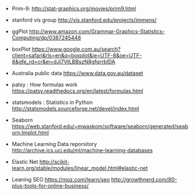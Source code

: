 * Prim-9:
http://stat-graphics.org/movies/prim9.html

* stanford vis group
http://vis.stanford.edu/projects/immens/

* ggPlot
http://www.amazon.com/Grammar-Graphics-Statistics-Computing/dp/0387245448

* boxPlot
https://www.google.com.au/search?client=safari&rls=en&q=boxplot&ie=UTF-8&oe=UTF-8&gfe_rd=cr&ei=dJj7VtLBBszN8gfqrrbIDA

* Australia public data 
https://www.data.gov.au/dataset

* patsy : How formulas work
https://patsy.readthedocs.org/en/latest/formulas.html

* statsmodels : Statistics in Python
http://statsmodels.sourceforge.net/devel/index.html

* Seaborn
https://web.stanford.edu/~mwaskom/software/seaborn/generated/seaborn.lmplot.html

* Machine Learning Data reporsitory
http://archive.ics.uci.edu/ml/machine-learning-databases

* Elastic Net
http://scikit-learn.org/stable/modules/linear_model.html#elastic-net

* Leaning SEO
https://moz.com/learn/seo
http://growthnerd.com/80-plus-tools-for-online-business/
